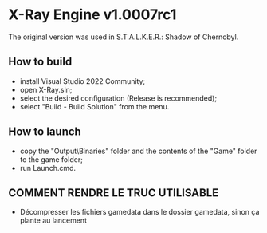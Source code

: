 # X-Ray Engine v1.0007rc1
The original version was used in S.T.A.L.K.E.R.: Shadow of Chernobyl. 

## How to build
- install Visual Studio 2022 Community;
- open X-Ray.sln;
- select the desired configuration (Release is recommended);
- select "Build - Build Solution" from the menu.

## How to launch
- copy the "Output\Binaries" folder and the contents of the "Game" folder to the game folder;
- run Launch.cmd.

## COMMENT RENDRE LE TRUC UTILISABLE

- Décompresser les fichiers gamedata dans le dossier gamedata, sinon ça plante au lancement
